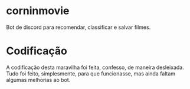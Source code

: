 # corninmovie
Bot de discord para recomendar, classificar e salvar filmes.

# Codificação
A codificação desta maravilha foi feita, confesso, de maneira desleixada.
Tudo foi feito, simplesmente, para que funcionasse, mas ainda faltam algumas melhorias ao bot.
